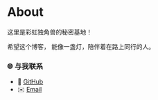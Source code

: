 # About
这里是彩虹独角兽的秘密基地！

希望这个博客，  能像一盏灯，陪伴着在路上同行的人。





### 🌐 与我联系
- 🐙 [GitHub](https://github.com/wangzexiang8)  
- ✉️ [Email](mailto:3132564994@qq.com)  